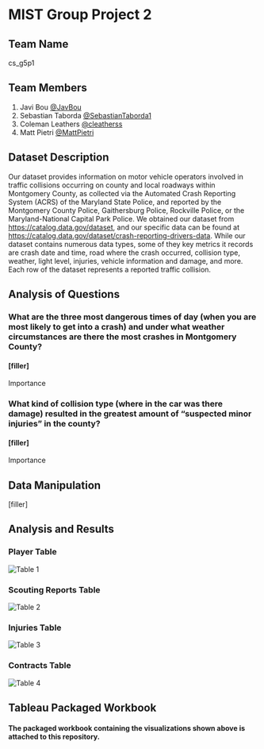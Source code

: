 
# MIST Group Project 2


## Team Name

cs_g5p1


## Team Members

1. Javi Bou [@JavBou](https://github.com/Javbou)
2. Sebastian Taborda [@SebastianTaborda1](https://github.com/SebastianTaborda1)
3. Coleman Leathers [@cleatherss](https://github.com/cleatherss)
4. Matt Pietri [@MattPietri](https://github.com/MattPietri)
## Dataset Description

Our dataset provides information on motor vehicle operators involved in traffic collisions occurring on county and local roadways within Montgomery County, as collected via the Automated Crash Reporting System (ACRS) of the Maryland State Police, and reported by the Montgomery County Police, Gaithersburg Police, Rockville Police, or the Maryland-National Capital Park Police. We obtained our dataset from https://catalog.data.gov/dataset, and our specific data can be found at https://catalog.data.gov/dataset/crash-reporting-drivers-data. While our dataset contains numerous data types, some of they key metrics it records are crash date and time, road where the crash occurred, collision type, weather, light level, injuries, vehicle information and damage, and more. Each row of the dataset represents a reported traffic collision.
## Analysis of Questions

### What are the three most dangerous times of day (when you are most likely to get into a crash) and under what weather circumstances are there the most crashes in Montgomery County? 
#### [filler]

Importance

### What kind of collision type (where in the car was there damage) resulted in the greatest amount of “suspected minor  injuries” in the county? 

#### [filler]

Importance

## Data Manipulation

[filler]
## Analysis and Results

### Player Table

![Table 1](https://i.imgur.com/tWV94u9.png)

### Scouting Reports Table

![Table 2](https://i.imgur.com/jJwlYbs.png)

### Injuries Table

![Table 3](https://i.imgur.com/Rdd1Hsi.png)

### Contracts Table

![Table 4](https://i.imgur.com/sFfdWMb.png)
## Tableau Packaged Workbook

#### The packaged workbook containing the visualizations shown above is attached to this repository.
